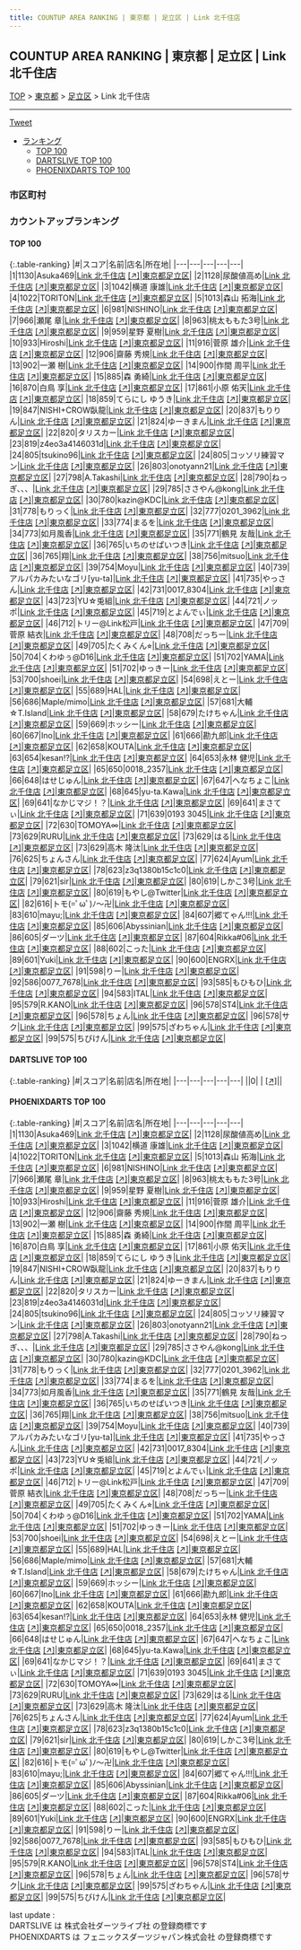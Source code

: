 ```yaml
---
title: COUNTUP AREA RANKING | 東京都 | 足立区 | Link 北千住店
---
```

## COUNTUP AREA RANKING | 東京都 | 足立区 | Link 北千住店

[TOP](/darts/rank/) > [東京都](/darts/rank/東京都/) > [足立区](/darts/rank/東京都/足立区/) > Link 北千住店

___

<a href="https://twitter.com/share?ref_src=twsrc%5Etfw" data-text="COUNTUP AREA RANKING | 東京都足立区Link 北千住店" class="twitter-share-button" data-hashtags="DARTSLIVE,PHOENIXDARTS,darts,ダーツ" data-show-count="false">Tweet</a>

* [ランキング](#カウントアップランキング)
    * [TOP 100](#top-100)
    * [DARTSLIVE TOP 100](#dartslive-top-100)
    * [PHOENIXDARTS TOP 100](#phoenixdarts-top-100)

### 市区町村

<ul>

</ul>

### カウントアップランキング

#### TOP 100



{:.table-ranking}
|#|スコア|名前|店名|所在地|
|---|---|---|---|---|
|1|1130|<span class="rank-name-pd">Asuka469</span>|<a href="/darts/rank/shops/49387.html">Link 北千住店</a> <a href="https://vs.phoenixdarts.com/jp/shop/shopDetailInfo/s_49387?s_seq=49387">[↗]</a>|<a href="/darts/rank/東京都/足立区">東京都足立区</a>|
|2|1128|<span class="rank-name-pd">尿酸値高め</span>|<a href="/darts/rank/shops/49387.html">Link 北千住店</a> <a href="https://vs.phoenixdarts.com/jp/shop/shopDetailInfo/s_49387?s_seq=49387">[↗]</a>|<a href="/darts/rank/東京都/足立区">東京都足立区</a>|
|3|1042|<span class="rank-name-pd"><span class="pro-icon-pd"></span>横道 康雄</span>|<a href="/darts/rank/shops/49387.html">Link 北千住店</a> <a href="https://vs.phoenixdarts.com/jp/shop/shopDetailInfo/s_49387?s_seq=49387">[↗]</a>|<a href="/darts/rank/東京都/足立区">東京都足立区</a>|
|4|1022|<span class="rank-name-pd">TORITON</span>|<a href="/darts/rank/shops/49387.html">Link 北千住店</a> <a href="https://vs.phoenixdarts.com/jp/shop/shopDetailInfo/s_49387?s_seq=49387">[↗]</a>|<a href="/darts/rank/東京都/足立区">東京都足立区</a>|
|5|1013|<span class="rank-name-pd">森山 拓海</span>|<a href="/darts/rank/shops/49387.html">Link 北千住店</a> <a href="https://vs.phoenixdarts.com/jp/shop/shopDetailInfo/s_49387?s_seq=49387">[↗]</a>|<a href="/darts/rank/東京都/足立区">東京都足立区</a>|
|6|981|<span class="rank-name-pd">NISHINO</span>|<a href="/darts/rank/shops/49387.html">Link 北千住店</a> <a href="https://vs.phoenixdarts.com/jp/shop/shopDetailInfo/s_49387?s_seq=49387">[↗]</a>|<a href="/darts/rank/東京都/足立区">東京都足立区</a>|
|7|966|<span class="rank-name-pd"><span class="pro-icon-pd"></span>瀬尾 章</span>|<a href="/darts/rank/shops/49387.html">Link 北千住店</a> <a href="https://vs.phoenixdarts.com/jp/shop/shopDetailInfo/s_49387?s_seq=49387">[↗]</a>|<a href="/darts/rank/東京都/足立区">東京都足立区</a>|
|8|963|<span class="rank-name-pd">桃太ももた3号</span>|<a href="/darts/rank/shops/49387.html">Link 北千住店</a> <a href="https://vs.phoenixdarts.com/jp/shop/shopDetailInfo/s_49387?s_seq=49387">[↗]</a>|<a href="/darts/rank/東京都/足立区">東京都足立区</a>|
|9|959|<span class="rank-name-pd"><span class="pro-icon-pd"></span>星野 夏樹</span>|<a href="/darts/rank/shops/49387.html">Link 北千住店</a> <a href="https://vs.phoenixdarts.com/jp/shop/shopDetailInfo/s_49387?s_seq=49387">[↗]</a>|<a href="/darts/rank/東京都/足立区">東京都足立区</a>|
|10|933|<span class="rank-name-pd">Hiroshi</span>|<a href="/darts/rank/shops/49387.html">Link 北千住店</a> <a href="https://vs.phoenixdarts.com/jp/shop/shopDetailInfo/s_49387?s_seq=49387">[↗]</a>|<a href="/darts/rank/東京都/足立区">東京都足立区</a>|
|11|916|<span class="rank-name-pd"><span class="pro-icon-pd"></span>菅原 雄介</span>|<a href="/darts/rank/shops/49387.html">Link 北千住店</a> <a href="https://vs.phoenixdarts.com/jp/shop/shopDetailInfo/s_49387?s_seq=49387">[↗]</a>|<a href="/darts/rank/東京都/足立区">東京都足立区</a>|
|12|906|<span class="rank-name-pd"><span class="pro-icon-pd"></span>齋藤 秀規</span>|<a href="/darts/rank/shops/49387.html">Link 北千住店</a> <a href="https://vs.phoenixdarts.com/jp/shop/shopDetailInfo/s_49387?s_seq=49387">[↗]</a>|<a href="/darts/rank/東京都/足立区">東京都足立区</a>|
|13|902|<span class="rank-name-pd"><span class="pro-icon-pd"></span>一瀬 樹</span>|<a href="/darts/rank/shops/49387.html">Link 北千住店</a> <a href="https://vs.phoenixdarts.com/jp/shop/shopDetailInfo/s_49387?s_seq=49387">[↗]</a>|<a href="/darts/rank/東京都/足立区">東京都足立区</a>|
|14|900|<span class="rank-name-pd"><span class="pro-icon-pd"></span>作間 周平</span>|<a href="/darts/rank/shops/49387.html">Link 北千住店</a> <a href="https://vs.phoenixdarts.com/jp/shop/shopDetailInfo/s_49387?s_seq=49387">[↗]</a>|<a href="/darts/rank/東京都/足立区">東京都足立区</a>|
|15|885|<span class="rank-name-pd"><span class="pro-icon-pd"></span>森 勇綺</span>|<a href="/darts/rank/shops/49387.html">Link 北千住店</a> <a href="https://vs.phoenixdarts.com/jp/shop/shopDetailInfo/s_49387?s_seq=49387">[↗]</a>|<a href="/darts/rank/東京都/足立区">東京都足立区</a>|
|16|870|<span class="rank-name-pd"><span class="pro-icon-pd"></span>白鳥 享</span>|<a href="/darts/rank/shops/49387.html">Link 北千住店</a> <a href="https://vs.phoenixdarts.com/jp/shop/shopDetailInfo/s_49387?s_seq=49387">[↗]</a>|<a href="/darts/rank/東京都/足立区">東京都足立区</a>|
|17|861|<span class="rank-name-pd"><span class="pro-icon-pd"></span>小原 佑天</span>|<a href="/darts/rank/shops/49387.html">Link 北千住店</a> <a href="https://vs.phoenixdarts.com/jp/shop/shopDetailInfo/s_49387?s_seq=49387">[↗]</a>|<a href="/darts/rank/東京都/足立区">東京都足立区</a>|
|18|859|<span class="rank-name-pd">てらにし ゆうき</span>|<a href="/darts/rank/shops/49387.html">Link 北千住店</a> <a href="https://vs.phoenixdarts.com/jp/shop/shopDetailInfo/s_49387?s_seq=49387">[↗]</a>|<a href="/darts/rank/東京都/足立区">東京都足立区</a>|
|19|847|<span class="rank-name-pd">NISHI+CROW臥龍</span>|<a href="/darts/rank/shops/49387.html">Link 北千住店</a> <a href="https://vs.phoenixdarts.com/jp/shop/shopDetailInfo/s_49387?s_seq=49387">[↗]</a>|<a href="/darts/rank/東京都/足立区">東京都足立区</a>|
|20|837|<span class="rank-name-pd">もりりん</span>|<a href="/darts/rank/shops/49387.html">Link 北千住店</a> <a href="https://vs.phoenixdarts.com/jp/shop/shopDetailInfo/s_49387?s_seq=49387">[↗]</a>|<a href="/darts/rank/東京都/足立区">東京都足立区</a>|
|21|824|<span class="rank-name-pd">ゆーきまん</span>|<a href="/darts/rank/shops/49387.html">Link 北千住店</a> <a href="https://vs.phoenixdarts.com/jp/shop/shopDetailInfo/s_49387?s_seq=49387">[↗]</a>|<a href="/darts/rank/東京都/足立区">東京都足立区</a>|
|22|820|<span class="rank-name-pd">タリスカー</span>|<a href="/darts/rank/shops/49387.html">Link 北千住店</a> <a href="https://vs.phoenixdarts.com/jp/shop/shopDetailInfo/s_49387?s_seq=49387">[↗]</a>|<a href="/darts/rank/東京都/足立区">東京都足立区</a>|
|23|819|<span class="rank-name-pd">z4eo3a4146031d</span>|<a href="/darts/rank/shops/49387.html">Link 北千住店</a> <a href="https://vs.phoenixdarts.com/jp/shop/shopDetailInfo/s_49387?s_seq=49387">[↗]</a>|<a href="/darts/rank/東京都/足立区">東京都足立区</a>|
|24|805|<span class="rank-name-pd">tsukino96</span>|<a href="/darts/rank/shops/49387.html">Link 北千住店</a> <a href="https://vs.phoenixdarts.com/jp/shop/shopDetailInfo/s_49387?s_seq=49387">[↗]</a>|<a href="/darts/rank/東京都/足立区">東京都足立区</a>|
|24|805|<span class="rank-name-pd">コッソリ練習マン</span>|<a href="/darts/rank/shops/49387.html">Link 北千住店</a> <a href="https://vs.phoenixdarts.com/jp/shop/shopDetailInfo/s_49387?s_seq=49387">[↗]</a>|<a href="/darts/rank/東京都/足立区">東京都足立区</a>|
|26|803|<span class="rank-name-pd">onotyann21</span>|<a href="/darts/rank/shops/49387.html">Link 北千住店</a> <a href="https://vs.phoenixdarts.com/jp/shop/shopDetailInfo/s_49387?s_seq=49387">[↗]</a>|<a href="/darts/rank/東京都/足立区">東京都足立区</a>|
|27|798|<span class="rank-name-pd">A.Takashi</span>|<a href="/darts/rank/shops/49387.html">Link 北千住店</a> <a href="https://vs.phoenixdarts.com/jp/shop/shopDetailInfo/s_49387?s_seq=49387">[↗]</a>|<a href="/darts/rank/東京都/足立区">東京都足立区</a>|
|28|790|<span class="rank-name-pd">ねっぎ、、、</span>|<a href="/darts/rank/shops/49387.html">Link 北千住店</a> <a href="https://vs.phoenixdarts.com/jp/shop/shopDetailInfo/s_49387?s_seq=49387">[↗]</a>|<a href="/darts/rank/東京都/足立区">東京都足立区</a>|
|29|785|<span class="rank-name-pd">ささやん@kong</span>|<a href="/darts/rank/shops/49387.html">Link 北千住店</a> <a href="https://vs.phoenixdarts.com/jp/shop/shopDetailInfo/s_49387?s_seq=49387">[↗]</a>|<a href="/darts/rank/東京都/足立区">東京都足立区</a>|
|30|780|<span class="rank-name-pd">kazin@KDC</span>|<a href="/darts/rank/shops/49387.html">Link 北千住店</a> <a href="https://vs.phoenixdarts.com/jp/shop/shopDetailInfo/s_49387?s_seq=49387">[↗]</a>|<a href="/darts/rank/東京都/足立区">東京都足立区</a>|
|31|778|<span class="rank-name-pd">もりっく</span>|<a href="/darts/rank/shops/49387.html">Link 北千住店</a> <a href="https://vs.phoenixdarts.com/jp/shop/shopDetailInfo/s_49387?s_seq=49387">[↗]</a>|<a href="/darts/rank/東京都/足立区">東京都足立区</a>|
|32|777|<span class="rank-name-pd">0201_3962</span>|<a href="/darts/rank/shops/49387.html">Link 北千住店</a> <a href="https://vs.phoenixdarts.com/jp/shop/shopDetailInfo/s_49387?s_seq=49387">[↗]</a>|<a href="/darts/rank/東京都/足立区">東京都足立区</a>|
|33|774|<span class="rank-name-pd">まるを</span>|<a href="/darts/rank/shops/49387.html">Link 北千住店</a> <a href="https://vs.phoenixdarts.com/jp/shop/shopDetailInfo/s_49387?s_seq=49387">[↗]</a>|<a href="/darts/rank/東京都/足立区">東京都足立区</a>|
|34|773|<span class="rank-name-pd">如月風香</span>|<a href="/darts/rank/shops/49387.html">Link 北千住店</a> <a href="https://vs.phoenixdarts.com/jp/shop/shopDetailInfo/s_49387?s_seq=49387">[↗]</a>|<a href="/darts/rank/東京都/足立区">東京都足立区</a>|
|35|771|<span class="rank-name-pd">鶴見 友哉</span>|<a href="/darts/rank/shops/49387.html">Link 北千住店</a> <a href="https://vs.phoenixdarts.com/jp/shop/shopDetailInfo/s_49387?s_seq=49387">[↗]</a>|<a href="/darts/rank/東京都/足立区">東京都足立区</a>|
|36|765|<span class="rank-name-pd">いちのせぱいつき</span>|<a href="/darts/rank/shops/49387.html">Link 北千住店</a> <a href="https://vs.phoenixdarts.com/jp/shop/shopDetailInfo/s_49387?s_seq=49387">[↗]</a>|<a href="/darts/rank/東京都/足立区">東京都足立区</a>|
|36|765|<span class="rank-name-pd">翔</span>|<a href="/darts/rank/shops/49387.html">Link 北千住店</a> <a href="https://vs.phoenixdarts.com/jp/shop/shopDetailInfo/s_49387?s_seq=49387">[↗]</a>|<a href="/darts/rank/東京都/足立区">東京都足立区</a>|
|38|756|<span class="rank-name-pd">mitsuo</span>|<a href="/darts/rank/shops/49387.html">Link 北千住店</a> <a href="https://vs.phoenixdarts.com/jp/shop/shopDetailInfo/s_49387?s_seq=49387">[↗]</a>|<a href="/darts/rank/東京都/足立区">東京都足立区</a>|
|39|754|<span class="rank-name-pd">Moyu</span>|<a href="/darts/rank/shops/49387.html">Link 北千住店</a> <a href="https://vs.phoenixdarts.com/jp/shop/shopDetailInfo/s_49387?s_seq=49387">[↗]</a>|<a href="/darts/rank/東京都/足立区">東京都足立区</a>|
|40|739|<span class="rank-name-pd">アルパカみたいなゴリ[yu-ta]</span>|<a href="/darts/rank/shops/49387.html">Link 北千住店</a> <a href="https://vs.phoenixdarts.com/jp/shop/shopDetailInfo/s_49387?s_seq=49387">[↗]</a>|<a href="/darts/rank/東京都/足立区">東京都足立区</a>|
|41|735|<span class="rank-name-pd">やっさん</span>|<a href="/darts/rank/shops/49387.html">Link 北千住店</a> <a href="https://vs.phoenixdarts.com/jp/shop/shopDetailInfo/s_49387?s_seq=49387">[↗]</a>|<a href="/darts/rank/東京都/足立区">東京都足立区</a>|
|42|731|<span class="rank-name-pd">0017_8304</span>|<a href="/darts/rank/shops/49387.html">Link 北千住店</a> <a href="https://vs.phoenixdarts.com/jp/shop/shopDetailInfo/s_49387?s_seq=49387">[↗]</a>|<a href="/darts/rank/東京都/足立区">東京都足立区</a>|
|43|723|<span class="rank-name-pd">YU☆兎組</span>|<a href="/darts/rank/shops/49387.html">Link 北千住店</a> <a href="https://vs.phoenixdarts.com/jp/shop/shopDetailInfo/s_49387?s_seq=49387">[↗]</a>|<a href="/darts/rank/東京都/足立区">東京都足立区</a>|
|44|721|<span class="rank-name-pd">ノッポ</span>|<a href="/darts/rank/shops/49387.html">Link 北千住店</a> <a href="https://vs.phoenixdarts.com/jp/shop/shopDetailInfo/s_49387?s_seq=49387">[↗]</a>|<a href="/darts/rank/東京都/足立区">東京都足立区</a>|
|45|719|<span class="rank-name-pd">とよんでぃ</span>|<a href="/darts/rank/shops/49387.html">Link 北千住店</a> <a href="https://vs.phoenixdarts.com/jp/shop/shopDetailInfo/s_49387?s_seq=49387">[↗]</a>|<a href="/darts/rank/東京都/足立区">東京都足立区</a>|
|46|712|<span class="rank-name-pd">トリー@Link松戸</span>|<a href="/darts/rank/shops/49387.html">Link 北千住店</a> <a href="https://vs.phoenixdarts.com/jp/shop/shopDetailInfo/s_49387?s_seq=49387">[↗]</a>|<a href="/darts/rank/東京都/足立区">東京都足立区</a>|
|47|709|<span class="rank-name-pd"><span class="pro-icon-pd"></span>菅原 結衣</span>|<a href="/darts/rank/shops/49387.html">Link 北千住店</a> <a href="https://vs.phoenixdarts.com/jp/shop/shopDetailInfo/s_49387?s_seq=49387">[↗]</a>|<a href="/darts/rank/東京都/足立区">東京都足立区</a>|
|48|708|<span class="rank-name-pd">だっちー</span>|<a href="/darts/rank/shops/49387.html">Link 北千住店</a> <a href="https://vs.phoenixdarts.com/jp/shop/shopDetailInfo/s_49387?s_seq=49387">[↗]</a>|<a href="/darts/rank/東京都/足立区">東京都足立区</a>|
|49|705|<span class="rank-name-pd">たくみくん⭐︎</span>|<a href="/darts/rank/shops/49387.html">Link 北千住店</a> <a href="https://vs.phoenixdarts.com/jp/shop/shopDetailInfo/s_49387?s_seq=49387">[↗]</a>|<a href="/darts/rank/東京都/足立区">東京都足立区</a>|
|50|704|<span class="rank-name-pd">くわゆぅ@D16</span>|<a href="/darts/rank/shops/49387.html">Link 北千住店</a> <a href="https://vs.phoenixdarts.com/jp/shop/shopDetailInfo/s_49387?s_seq=49387">[↗]</a>|<a href="/darts/rank/東京都/足立区">東京都足立区</a>|
|51|702|<span class="rank-name-pd">YAMA</span>|<a href="/darts/rank/shops/49387.html">Link 北千住店</a> <a href="https://vs.phoenixdarts.com/jp/shop/shopDetailInfo/s_49387?s_seq=49387">[↗]</a>|<a href="/darts/rank/東京都/足立区">東京都足立区</a>|
|51|702|<span class="rank-name-pd">ゆっきー</span>|<a href="/darts/rank/shops/49387.html">Link 北千住店</a> <a href="https://vs.phoenixdarts.com/jp/shop/shopDetailInfo/s_49387?s_seq=49387">[↗]</a>|<a href="/darts/rank/東京都/足立区">東京都足立区</a>|
|53|700|<span class="rank-name-pd">shoei</span>|<a href="/darts/rank/shops/49387.html">Link 北千住店</a> <a href="https://vs.phoenixdarts.com/jp/shop/shopDetailInfo/s_49387?s_seq=49387">[↗]</a>|<a href="/darts/rank/東京都/足立区">東京都足立区</a>|
|54|698|<span class="rank-name-pd">えとー</span>|<a href="/darts/rank/shops/49387.html">Link 北千住店</a> <a href="https://vs.phoenixdarts.com/jp/shop/shopDetailInfo/s_49387?s_seq=49387">[↗]</a>|<a href="/darts/rank/東京都/足立区">東京都足立区</a>|
|55|689|<span class="rank-name-pd">HAL</span>|<a href="/darts/rank/shops/49387.html">Link 北千住店</a> <a href="https://vs.phoenixdarts.com/jp/shop/shopDetailInfo/s_49387?s_seq=49387">[↗]</a>|<a href="/darts/rank/東京都/足立区">東京都足立区</a>|
|56|686|<span class="rank-name-pd">Maple/mimo</span>|<a href="/darts/rank/shops/49387.html">Link 北千住店</a> <a href="https://vs.phoenixdarts.com/jp/shop/shopDetailInfo/s_49387?s_seq=49387">[↗]</a>|<a href="/darts/rank/東京都/足立区">東京都足立区</a>|
|57|681|<span class="rank-name-pd">大輔☆T.Island</span>|<a href="/darts/rank/shops/49387.html">Link 北千住店</a> <a href="https://vs.phoenixdarts.com/jp/shop/shopDetailInfo/s_49387?s_seq=49387">[↗]</a>|<a href="/darts/rank/東京都/足立区">東京都足立区</a>|
|58|679|<span class="rank-name-pd">たけちゃん</span>|<a href="/darts/rank/shops/49387.html">Link 北千住店</a> <a href="https://vs.phoenixdarts.com/jp/shop/shopDetailInfo/s_49387?s_seq=49387">[↗]</a>|<a href="/darts/rank/東京都/足立区">東京都足立区</a>|
|59|669|<span class="rank-name-pd">ホッシー</span>|<a href="/darts/rank/shops/49387.html">Link 北千住店</a> <a href="https://vs.phoenixdarts.com/jp/shop/shopDetailInfo/s_49387?s_seq=49387">[↗]</a>|<a href="/darts/rank/東京都/足立区">東京都足立区</a>|
|60|667|<span class="rank-name-pd">Ino</span>|<a href="/darts/rank/shops/49387.html">Link 北千住店</a> <a href="https://vs.phoenixdarts.com/jp/shop/shopDetailInfo/s_49387?s_seq=49387">[↗]</a>|<a href="/darts/rank/東京都/足立区">東京都足立区</a>|
|61|666|<span class="rank-name-pd">勘九郎</span>|<a href="/darts/rank/shops/49387.html">Link 北千住店</a> <a href="https://vs.phoenixdarts.com/jp/shop/shopDetailInfo/s_49387?s_seq=49387">[↗]</a>|<a href="/darts/rank/東京都/足立区">東京都足立区</a>|
|62|658|<span class="rank-name-pd">KOUTA</span>|<a href="/darts/rank/shops/49387.html">Link 北千住店</a> <a href="https://vs.phoenixdarts.com/jp/shop/shopDetailInfo/s_49387?s_seq=49387">[↗]</a>|<a href="/darts/rank/東京都/足立区">東京都足立区</a>|
|63|654|<span class="rank-name-pd">kesan!?</span>|<a href="/darts/rank/shops/49387.html">Link 北千住店</a> <a href="https://vs.phoenixdarts.com/jp/shop/shopDetailInfo/s_49387?s_seq=49387">[↗]</a>|<a href="/darts/rank/東京都/足立区">東京都足立区</a>|
|64|653|<span class="rank-name-pd"><span class="pro-icon-pd"></span>永林 健児</span>|<a href="/darts/rank/shops/49387.html">Link 北千住店</a> <a href="https://vs.phoenixdarts.com/jp/shop/shopDetailInfo/s_49387?s_seq=49387">[↗]</a>|<a href="/darts/rank/東京都/足立区">東京都足立区</a>|
|65|650|<span class="rank-name-pd">0018_2357</span>|<a href="/darts/rank/shops/49387.html">Link 北千住店</a> <a href="https://vs.phoenixdarts.com/jp/shop/shopDetailInfo/s_49387?s_seq=49387">[↗]</a>|<a href="/darts/rank/東京都/足立区">東京都足立区</a>|
|66|648|<span class="rank-name-pd">はせじゅん</span>|<a href="/darts/rank/shops/49387.html">Link 北千住店</a> <a href="https://vs.phoenixdarts.com/jp/shop/shopDetailInfo/s_49387?s_seq=49387">[↗]</a>|<a href="/darts/rank/東京都/足立区">東京都足立区</a>|
|67|647|<span class="rank-name-pd">へなちょこ</span>|<a href="/darts/rank/shops/49387.html">Link 北千住店</a> <a href="https://vs.phoenixdarts.com/jp/shop/shopDetailInfo/s_49387?s_seq=49387">[↗]</a>|<a href="/darts/rank/東京都/足立区">東京都足立区</a>|
|68|645|<span class="rank-name-pd">yu-ta.Kawa</span>|<a href="/darts/rank/shops/49387.html">Link 北千住店</a> <a href="https://vs.phoenixdarts.com/jp/shop/shopDetailInfo/s_49387?s_seq=49387">[↗]</a>|<a href="/darts/rank/東京都/足立区">東京都足立区</a>|
|69|641|<span class="rank-name-pd">なかじマジ！？</span>|<a href="/darts/rank/shops/49387.html">Link 北千住店</a> <a href="https://vs.phoenixdarts.com/jp/shop/shopDetailInfo/s_49387?s_seq=49387">[↗]</a>|<a href="/darts/rank/東京都/足立区">東京都足立区</a>|
|69|641|<span class="rank-name-pd">まさてぃ</span>|<a href="/darts/rank/shops/49387.html">Link 北千住店</a> <a href="https://vs.phoenixdarts.com/jp/shop/shopDetailInfo/s_49387?s_seq=49387">[↗]</a>|<a href="/darts/rank/東京都/足立区">東京都足立区</a>|
|71|639|<span class="rank-name-pd">0193 3045</span>|<a href="/darts/rank/shops/49387.html">Link 北千住店</a> <a href="https://vs.phoenixdarts.com/jp/shop/shopDetailInfo/s_49387?s_seq=49387">[↗]</a>|<a href="/darts/rank/東京都/足立区">東京都足立区</a>|
|72|630|<span class="rank-name-pd">TOMOYA∞</span>|<a href="/darts/rank/shops/49387.html">Link 北千住店</a> <a href="https://vs.phoenixdarts.com/jp/shop/shopDetailInfo/s_49387?s_seq=49387">[↗]</a>|<a href="/darts/rank/東京都/足立区">東京都足立区</a>|
|73|629|<span class="rank-name-pd">RURU</span>|<a href="/darts/rank/shops/49387.html">Link 北千住店</a> <a href="https://vs.phoenixdarts.com/jp/shop/shopDetailInfo/s_49387?s_seq=49387">[↗]</a>|<a href="/darts/rank/東京都/足立区">東京都足立区</a>|
|73|629|<span class="rank-name-pd">はる</span>|<a href="/darts/rank/shops/49387.html">Link 北千住店</a> <a href="https://vs.phoenixdarts.com/jp/shop/shopDetailInfo/s_49387?s_seq=49387">[↗]</a>|<a href="/darts/rank/東京都/足立区">東京都足立区</a>|
|73|629|<span class="rank-name-pd">高木 隆汰</span>|<a href="/darts/rank/shops/49387.html">Link 北千住店</a> <a href="https://vs.phoenixdarts.com/jp/shop/shopDetailInfo/s_49387?s_seq=49387">[↗]</a>|<a href="/darts/rank/東京都/足立区">東京都足立区</a>|
|76|625|<span class="rank-name-pd">ちょんさん</span>|<a href="/darts/rank/shops/49387.html">Link 北千住店</a> <a href="https://vs.phoenixdarts.com/jp/shop/shopDetailInfo/s_49387?s_seq=49387">[↗]</a>|<a href="/darts/rank/東京都/足立区">東京都足立区</a>|
|77|624|<span class="rank-name-pd">Ayum</span>|<a href="/darts/rank/shops/49387.html">Link 北千住店</a> <a href="https://vs.phoenixdarts.com/jp/shop/shopDetailInfo/s_49387?s_seq=49387">[↗]</a>|<a href="/darts/rank/東京都/足立区">東京都足立区</a>|
|78|623|<span class="rank-name-pd">z3q1380b15c1c0</span>|<a href="/darts/rank/shops/49387.html">Link 北千住店</a> <a href="https://vs.phoenixdarts.com/jp/shop/shopDetailInfo/s_49387?s_seq=49387">[↗]</a>|<a href="/darts/rank/東京都/足立区">東京都足立区</a>|
|79|621|<span class="rank-name-pd">sir</span>|<a href="/darts/rank/shops/49387.html">Link 北千住店</a> <a href="https://vs.phoenixdarts.com/jp/shop/shopDetailInfo/s_49387?s_seq=49387">[↗]</a>|<a href="/darts/rank/東京都/足立区">東京都足立区</a>|
|80|619|<span class="rank-name-pd">しかこ3号</span>|<a href="/darts/rank/shops/49387.html">Link 北千住店</a> <a href="https://vs.phoenixdarts.com/jp/shop/shopDetailInfo/s_49387?s_seq=49387">[↗]</a>|<a href="/darts/rank/東京都/足立区">東京都足立区</a>|
|80|619|<span class="rank-name-pd">もやし@Twitter</span>|<a href="/darts/rank/shops/49387.html">Link 北千住店</a> <a href="https://vs.phoenixdarts.com/jp/shop/shopDetailInfo/s_49387?s_seq=49387">[↗]</a>|<a href="/darts/rank/東京都/足立区">東京都足立区</a>|
|82|616|<span class="rank-name-pd">トモ(=ﾟωﾟ)ﾉ～卍</span>|<a href="/darts/rank/shops/49387.html">Link 北千住店</a> <a href="https://vs.phoenixdarts.com/jp/shop/shopDetailInfo/s_49387?s_seq=49387">[↗]</a>|<a href="/darts/rank/東京都/足立区">東京都足立区</a>|
|83|610|<span class="rank-name-pd">mayu;</span>|<a href="/darts/rank/shops/49387.html">Link 北千住店</a> <a href="https://vs.phoenixdarts.com/jp/shop/shopDetailInfo/s_49387?s_seq=49387">[↗]</a>|<a href="/darts/rank/東京都/足立区">東京都足立区</a>|
|84|607|<span class="rank-name-pd">郷てゃん!!!</span>|<a href="/darts/rank/shops/49387.html">Link 北千住店</a> <a href="https://vs.phoenixdarts.com/jp/shop/shopDetailInfo/s_49387?s_seq=49387">[↗]</a>|<a href="/darts/rank/東京都/足立区">東京都足立区</a>|
|85|606|<span class="rank-name-pd">Abyssinian</span>|<a href="/darts/rank/shops/49387.html">Link 北千住店</a> <a href="https://vs.phoenixdarts.com/jp/shop/shopDetailInfo/s_49387?s_seq=49387">[↗]</a>|<a href="/darts/rank/東京都/足立区">東京都足立区</a>|
|86|605|<span class="rank-name-pd">ダーツ</span>|<a href="/darts/rank/shops/49387.html">Link 北千住店</a> <a href="https://vs.phoenixdarts.com/jp/shop/shopDetailInfo/s_49387?s_seq=49387">[↗]</a>|<a href="/darts/rank/東京都/足立区">東京都足立区</a>|
|87|604|<span class="rank-name-pd">Rikka#06</span>|<a href="/darts/rank/shops/49387.html">Link 北千住店</a> <a href="https://vs.phoenixdarts.com/jp/shop/shopDetailInfo/s_49387?s_seq=49387">[↗]</a>|<a href="/darts/rank/東京都/足立区">東京都足立区</a>|
|88|602|<span class="rank-name-pd">こった</span>|<a href="/darts/rank/shops/49387.html">Link 北千住店</a> <a href="https://vs.phoenixdarts.com/jp/shop/shopDetailInfo/s_49387?s_seq=49387">[↗]</a>|<a href="/darts/rank/東京都/足立区">東京都足立区</a>|
|89|601|<span class="rank-name-pd">Yuki</span>|<a href="/darts/rank/shops/49387.html">Link 北千住店</a> <a href="https://vs.phoenixdarts.com/jp/shop/shopDetailInfo/s_49387?s_seq=49387">[↗]</a>|<a href="/darts/rank/東京都/足立区">東京都足立区</a>|
|90|600|<span class="rank-name-pd">ENGRX</span>|<a href="/darts/rank/shops/49387.html">Link 北千住店</a> <a href="https://vs.phoenixdarts.com/jp/shop/shopDetailInfo/s_49387?s_seq=49387">[↗]</a>|<a href="/darts/rank/東京都/足立区">東京都足立区</a>|
|91|598|<span class="rank-name-pd">りー</span>|<a href="/darts/rank/shops/49387.html">Link 北千住店</a> <a href="https://vs.phoenixdarts.com/jp/shop/shopDetailInfo/s_49387?s_seq=49387">[↗]</a>|<a href="/darts/rank/東京都/足立区">東京都足立区</a>|
|92|586|<span class="rank-name-pd">0077_7678</span>|<a href="/darts/rank/shops/49387.html">Link 北千住店</a> <a href="https://vs.phoenixdarts.com/jp/shop/shopDetailInfo/s_49387?s_seq=49387">[↗]</a>|<a href="/darts/rank/東京都/足立区">東京都足立区</a>|
|93|585|<span class="rank-name-pd">もひもひ</span>|<a href="/darts/rank/shops/49387.html">Link 北千住店</a> <a href="https://vs.phoenixdarts.com/jp/shop/shopDetailInfo/s_49387?s_seq=49387">[↗]</a>|<a href="/darts/rank/東京都/足立区">東京都足立区</a>|
|94|583|<span class="rank-name-pd">ITAL</span>|<a href="/darts/rank/shops/49387.html">Link 北千住店</a> <a href="https://vs.phoenixdarts.com/jp/shop/shopDetailInfo/s_49387?s_seq=49387">[↗]</a>|<a href="/darts/rank/東京都/足立区">東京都足立区</a>|
|95|579|<span class="rank-name-pd">R.KANO</span>|<a href="/darts/rank/shops/49387.html">Link 北千住店</a> <a href="https://vs.phoenixdarts.com/jp/shop/shopDetailInfo/s_49387?s_seq=49387">[↗]</a>|<a href="/darts/rank/東京都/足立区">東京都足立区</a>|
|96|578|<span class="rank-name-pd">ST4</span>|<a href="/darts/rank/shops/49387.html">Link 北千住店</a> <a href="https://vs.phoenixdarts.com/jp/shop/shopDetailInfo/s_49387?s_seq=49387">[↗]</a>|<a href="/darts/rank/東京都/足立区">東京都足立区</a>|
|96|578|<span class="rank-name-pd">ちょん</span>|<a href="/darts/rank/shops/49387.html">Link 北千住店</a> <a href="https://vs.phoenixdarts.com/jp/shop/shopDetailInfo/s_49387?s_seq=49387">[↗]</a>|<a href="/darts/rank/東京都/足立区">東京都足立区</a>|
|96|578|<span class="rank-name-pd">サク</span>|<a href="/darts/rank/shops/49387.html">Link 北千住店</a> <a href="https://vs.phoenixdarts.com/jp/shop/shopDetailInfo/s_49387?s_seq=49387">[↗]</a>|<a href="/darts/rank/東京都/足立区">東京都足立区</a>|
|99|575|<span class="rank-name-pd">ざわちゃん</span>|<a href="/darts/rank/shops/49387.html">Link 北千住店</a> <a href="https://vs.phoenixdarts.com/jp/shop/shopDetailInfo/s_49387?s_seq=49387">[↗]</a>|<a href="/darts/rank/東京都/足立区">東京都足立区</a>|
|99|575|<span class="rank-name-pd">ちびけん</span>|<a href="/darts/rank/shops/49387.html">Link 北千住店</a> <a href="https://vs.phoenixdarts.com/jp/shop/shopDetailInfo/s_49387?s_seq=49387">[↗]</a>|<a href="/darts/rank/東京都/足立区">東京都足立区</a>|


#### DARTSLIVE TOP 100



{:.table-ranking}
|#|スコア|名前|店名|所在地|
|---|---|---|---|---|
||0|<span class="rank-name-dl"> </span>|<a href="/darts/rank/shops/.html"></a> <a href="">[↗]</a>|<a href="/darts/rank//"></a>|


#### PHOENIXDARTS TOP 100



{:.table-ranking}
|#|スコア|名前|店名|所在地|
|---|---|---|---|---|
|1|1130|<span class="rank-name-pd">Asuka469</span>|<a href="/darts/rank/shops/49387.html">Link 北千住店</a> <a href="https://vs.phoenixdarts.com/jp/shop/shopDetailInfo/s_49387?s_seq=49387">[↗]</a>|<a href="/darts/rank/東京都/足立区">東京都足立区</a>|
|2|1128|<span class="rank-name-pd">尿酸値高め</span>|<a href="/darts/rank/shops/49387.html">Link 北千住店</a> <a href="https://vs.phoenixdarts.com/jp/shop/shopDetailInfo/s_49387?s_seq=49387">[↗]</a>|<a href="/darts/rank/東京都/足立区">東京都足立区</a>|
|3|1042|<span class="rank-name-pd"><span class="pro-icon-pd"></span>横道 康雄</span>|<a href="/darts/rank/shops/49387.html">Link 北千住店</a> <a href="https://vs.phoenixdarts.com/jp/shop/shopDetailInfo/s_49387?s_seq=49387">[↗]</a>|<a href="/darts/rank/東京都/足立区">東京都足立区</a>|
|4|1022|<span class="rank-name-pd">TORITON</span>|<a href="/darts/rank/shops/49387.html">Link 北千住店</a> <a href="https://vs.phoenixdarts.com/jp/shop/shopDetailInfo/s_49387?s_seq=49387">[↗]</a>|<a href="/darts/rank/東京都/足立区">東京都足立区</a>|
|5|1013|<span class="rank-name-pd">森山 拓海</span>|<a href="/darts/rank/shops/49387.html">Link 北千住店</a> <a href="https://vs.phoenixdarts.com/jp/shop/shopDetailInfo/s_49387?s_seq=49387">[↗]</a>|<a href="/darts/rank/東京都/足立区">東京都足立区</a>|
|6|981|<span class="rank-name-pd">NISHINO</span>|<a href="/darts/rank/shops/49387.html">Link 北千住店</a> <a href="https://vs.phoenixdarts.com/jp/shop/shopDetailInfo/s_49387?s_seq=49387">[↗]</a>|<a href="/darts/rank/東京都/足立区">東京都足立区</a>|
|7|966|<span class="rank-name-pd"><span class="pro-icon-pd"></span>瀬尾 章</span>|<a href="/darts/rank/shops/49387.html">Link 北千住店</a> <a href="https://vs.phoenixdarts.com/jp/shop/shopDetailInfo/s_49387?s_seq=49387">[↗]</a>|<a href="/darts/rank/東京都/足立区">東京都足立区</a>|
|8|963|<span class="rank-name-pd">桃太ももた3号</span>|<a href="/darts/rank/shops/49387.html">Link 北千住店</a> <a href="https://vs.phoenixdarts.com/jp/shop/shopDetailInfo/s_49387?s_seq=49387">[↗]</a>|<a href="/darts/rank/東京都/足立区">東京都足立区</a>|
|9|959|<span class="rank-name-pd"><span class="pro-icon-pd"></span>星野 夏樹</span>|<a href="/darts/rank/shops/49387.html">Link 北千住店</a> <a href="https://vs.phoenixdarts.com/jp/shop/shopDetailInfo/s_49387?s_seq=49387">[↗]</a>|<a href="/darts/rank/東京都/足立区">東京都足立区</a>|
|10|933|<span class="rank-name-pd">Hiroshi</span>|<a href="/darts/rank/shops/49387.html">Link 北千住店</a> <a href="https://vs.phoenixdarts.com/jp/shop/shopDetailInfo/s_49387?s_seq=49387">[↗]</a>|<a href="/darts/rank/東京都/足立区">東京都足立区</a>|
|11|916|<span class="rank-name-pd"><span class="pro-icon-pd"></span>菅原 雄介</span>|<a href="/darts/rank/shops/49387.html">Link 北千住店</a> <a href="https://vs.phoenixdarts.com/jp/shop/shopDetailInfo/s_49387?s_seq=49387">[↗]</a>|<a href="/darts/rank/東京都/足立区">東京都足立区</a>|
|12|906|<span class="rank-name-pd"><span class="pro-icon-pd"></span>齋藤 秀規</span>|<a href="/darts/rank/shops/49387.html">Link 北千住店</a> <a href="https://vs.phoenixdarts.com/jp/shop/shopDetailInfo/s_49387?s_seq=49387">[↗]</a>|<a href="/darts/rank/東京都/足立区">東京都足立区</a>|
|13|902|<span class="rank-name-pd"><span class="pro-icon-pd"></span>一瀬 樹</span>|<a href="/darts/rank/shops/49387.html">Link 北千住店</a> <a href="https://vs.phoenixdarts.com/jp/shop/shopDetailInfo/s_49387?s_seq=49387">[↗]</a>|<a href="/darts/rank/東京都/足立区">東京都足立区</a>|
|14|900|<span class="rank-name-pd"><span class="pro-icon-pd"></span>作間 周平</span>|<a href="/darts/rank/shops/49387.html">Link 北千住店</a> <a href="https://vs.phoenixdarts.com/jp/shop/shopDetailInfo/s_49387?s_seq=49387">[↗]</a>|<a href="/darts/rank/東京都/足立区">東京都足立区</a>|
|15|885|<span class="rank-name-pd"><span class="pro-icon-pd"></span>森 勇綺</span>|<a href="/darts/rank/shops/49387.html">Link 北千住店</a> <a href="https://vs.phoenixdarts.com/jp/shop/shopDetailInfo/s_49387?s_seq=49387">[↗]</a>|<a href="/darts/rank/東京都/足立区">東京都足立区</a>|
|16|870|<span class="rank-name-pd"><span class="pro-icon-pd"></span>白鳥 享</span>|<a href="/darts/rank/shops/49387.html">Link 北千住店</a> <a href="https://vs.phoenixdarts.com/jp/shop/shopDetailInfo/s_49387?s_seq=49387">[↗]</a>|<a href="/darts/rank/東京都/足立区">東京都足立区</a>|
|17|861|<span class="rank-name-pd"><span class="pro-icon-pd"></span>小原 佑天</span>|<a href="/darts/rank/shops/49387.html">Link 北千住店</a> <a href="https://vs.phoenixdarts.com/jp/shop/shopDetailInfo/s_49387?s_seq=49387">[↗]</a>|<a href="/darts/rank/東京都/足立区">東京都足立区</a>|
|18|859|<span class="rank-name-pd">てらにし ゆうき</span>|<a href="/darts/rank/shops/49387.html">Link 北千住店</a> <a href="https://vs.phoenixdarts.com/jp/shop/shopDetailInfo/s_49387?s_seq=49387">[↗]</a>|<a href="/darts/rank/東京都/足立区">東京都足立区</a>|
|19|847|<span class="rank-name-pd">NISHI+CROW臥龍</span>|<a href="/darts/rank/shops/49387.html">Link 北千住店</a> <a href="https://vs.phoenixdarts.com/jp/shop/shopDetailInfo/s_49387?s_seq=49387">[↗]</a>|<a href="/darts/rank/東京都/足立区">東京都足立区</a>|
|20|837|<span class="rank-name-pd">もりりん</span>|<a href="/darts/rank/shops/49387.html">Link 北千住店</a> <a href="https://vs.phoenixdarts.com/jp/shop/shopDetailInfo/s_49387?s_seq=49387">[↗]</a>|<a href="/darts/rank/東京都/足立区">東京都足立区</a>|
|21|824|<span class="rank-name-pd">ゆーきまん</span>|<a href="/darts/rank/shops/49387.html">Link 北千住店</a> <a href="https://vs.phoenixdarts.com/jp/shop/shopDetailInfo/s_49387?s_seq=49387">[↗]</a>|<a href="/darts/rank/東京都/足立区">東京都足立区</a>|
|22|820|<span class="rank-name-pd">タリスカー</span>|<a href="/darts/rank/shops/49387.html">Link 北千住店</a> <a href="https://vs.phoenixdarts.com/jp/shop/shopDetailInfo/s_49387?s_seq=49387">[↗]</a>|<a href="/darts/rank/東京都/足立区">東京都足立区</a>|
|23|819|<span class="rank-name-pd">z4eo3a4146031d</span>|<a href="/darts/rank/shops/49387.html">Link 北千住店</a> <a href="https://vs.phoenixdarts.com/jp/shop/shopDetailInfo/s_49387?s_seq=49387">[↗]</a>|<a href="/darts/rank/東京都/足立区">東京都足立区</a>|
|24|805|<span class="rank-name-pd">tsukino96</span>|<a href="/darts/rank/shops/49387.html">Link 北千住店</a> <a href="https://vs.phoenixdarts.com/jp/shop/shopDetailInfo/s_49387?s_seq=49387">[↗]</a>|<a href="/darts/rank/東京都/足立区">東京都足立区</a>|
|24|805|<span class="rank-name-pd">コッソリ練習マン</span>|<a href="/darts/rank/shops/49387.html">Link 北千住店</a> <a href="https://vs.phoenixdarts.com/jp/shop/shopDetailInfo/s_49387?s_seq=49387">[↗]</a>|<a href="/darts/rank/東京都/足立区">東京都足立区</a>|
|26|803|<span class="rank-name-pd">onotyann21</span>|<a href="/darts/rank/shops/49387.html">Link 北千住店</a> <a href="https://vs.phoenixdarts.com/jp/shop/shopDetailInfo/s_49387?s_seq=49387">[↗]</a>|<a href="/darts/rank/東京都/足立区">東京都足立区</a>|
|27|798|<span class="rank-name-pd">A.Takashi</span>|<a href="/darts/rank/shops/49387.html">Link 北千住店</a> <a href="https://vs.phoenixdarts.com/jp/shop/shopDetailInfo/s_49387?s_seq=49387">[↗]</a>|<a href="/darts/rank/東京都/足立区">東京都足立区</a>|
|28|790|<span class="rank-name-pd">ねっぎ、、、</span>|<a href="/darts/rank/shops/49387.html">Link 北千住店</a> <a href="https://vs.phoenixdarts.com/jp/shop/shopDetailInfo/s_49387?s_seq=49387">[↗]</a>|<a href="/darts/rank/東京都/足立区">東京都足立区</a>|
|29|785|<span class="rank-name-pd">ささやん@kong</span>|<a href="/darts/rank/shops/49387.html">Link 北千住店</a> <a href="https://vs.phoenixdarts.com/jp/shop/shopDetailInfo/s_49387?s_seq=49387">[↗]</a>|<a href="/darts/rank/東京都/足立区">東京都足立区</a>|
|30|780|<span class="rank-name-pd">kazin@KDC</span>|<a href="/darts/rank/shops/49387.html">Link 北千住店</a> <a href="https://vs.phoenixdarts.com/jp/shop/shopDetailInfo/s_49387?s_seq=49387">[↗]</a>|<a href="/darts/rank/東京都/足立区">東京都足立区</a>|
|31|778|<span class="rank-name-pd">もりっく</span>|<a href="/darts/rank/shops/49387.html">Link 北千住店</a> <a href="https://vs.phoenixdarts.com/jp/shop/shopDetailInfo/s_49387?s_seq=49387">[↗]</a>|<a href="/darts/rank/東京都/足立区">東京都足立区</a>|
|32|777|<span class="rank-name-pd">0201_3962</span>|<a href="/darts/rank/shops/49387.html">Link 北千住店</a> <a href="https://vs.phoenixdarts.com/jp/shop/shopDetailInfo/s_49387?s_seq=49387">[↗]</a>|<a href="/darts/rank/東京都/足立区">東京都足立区</a>|
|33|774|<span class="rank-name-pd">まるを</span>|<a href="/darts/rank/shops/49387.html">Link 北千住店</a> <a href="https://vs.phoenixdarts.com/jp/shop/shopDetailInfo/s_49387?s_seq=49387">[↗]</a>|<a href="/darts/rank/東京都/足立区">東京都足立区</a>|
|34|773|<span class="rank-name-pd">如月風香</span>|<a href="/darts/rank/shops/49387.html">Link 北千住店</a> <a href="https://vs.phoenixdarts.com/jp/shop/shopDetailInfo/s_49387?s_seq=49387">[↗]</a>|<a href="/darts/rank/東京都/足立区">東京都足立区</a>|
|35|771|<span class="rank-name-pd">鶴見 友哉</span>|<a href="/darts/rank/shops/49387.html">Link 北千住店</a> <a href="https://vs.phoenixdarts.com/jp/shop/shopDetailInfo/s_49387?s_seq=49387">[↗]</a>|<a href="/darts/rank/東京都/足立区">東京都足立区</a>|
|36|765|<span class="rank-name-pd">いちのせぱいつき</span>|<a href="/darts/rank/shops/49387.html">Link 北千住店</a> <a href="https://vs.phoenixdarts.com/jp/shop/shopDetailInfo/s_49387?s_seq=49387">[↗]</a>|<a href="/darts/rank/東京都/足立区">東京都足立区</a>|
|36|765|<span class="rank-name-pd">翔</span>|<a href="/darts/rank/shops/49387.html">Link 北千住店</a> <a href="https://vs.phoenixdarts.com/jp/shop/shopDetailInfo/s_49387?s_seq=49387">[↗]</a>|<a href="/darts/rank/東京都/足立区">東京都足立区</a>|
|38|756|<span class="rank-name-pd">mitsuo</span>|<a href="/darts/rank/shops/49387.html">Link 北千住店</a> <a href="https://vs.phoenixdarts.com/jp/shop/shopDetailInfo/s_49387?s_seq=49387">[↗]</a>|<a href="/darts/rank/東京都/足立区">東京都足立区</a>|
|39|754|<span class="rank-name-pd">Moyu</span>|<a href="/darts/rank/shops/49387.html">Link 北千住店</a> <a href="https://vs.phoenixdarts.com/jp/shop/shopDetailInfo/s_49387?s_seq=49387">[↗]</a>|<a href="/darts/rank/東京都/足立区">東京都足立区</a>|
|40|739|<span class="rank-name-pd">アルパカみたいなゴリ[yu-ta]</span>|<a href="/darts/rank/shops/49387.html">Link 北千住店</a> <a href="https://vs.phoenixdarts.com/jp/shop/shopDetailInfo/s_49387?s_seq=49387">[↗]</a>|<a href="/darts/rank/東京都/足立区">東京都足立区</a>|
|41|735|<span class="rank-name-pd">やっさん</span>|<a href="/darts/rank/shops/49387.html">Link 北千住店</a> <a href="https://vs.phoenixdarts.com/jp/shop/shopDetailInfo/s_49387?s_seq=49387">[↗]</a>|<a href="/darts/rank/東京都/足立区">東京都足立区</a>|
|42|731|<span class="rank-name-pd">0017_8304</span>|<a href="/darts/rank/shops/49387.html">Link 北千住店</a> <a href="https://vs.phoenixdarts.com/jp/shop/shopDetailInfo/s_49387?s_seq=49387">[↗]</a>|<a href="/darts/rank/東京都/足立区">東京都足立区</a>|
|43|723|<span class="rank-name-pd">YU☆兎組</span>|<a href="/darts/rank/shops/49387.html">Link 北千住店</a> <a href="https://vs.phoenixdarts.com/jp/shop/shopDetailInfo/s_49387?s_seq=49387">[↗]</a>|<a href="/darts/rank/東京都/足立区">東京都足立区</a>|
|44|721|<span class="rank-name-pd">ノッポ</span>|<a href="/darts/rank/shops/49387.html">Link 北千住店</a> <a href="https://vs.phoenixdarts.com/jp/shop/shopDetailInfo/s_49387?s_seq=49387">[↗]</a>|<a href="/darts/rank/東京都/足立区">東京都足立区</a>|
|45|719|<span class="rank-name-pd">とよんでぃ</span>|<a href="/darts/rank/shops/49387.html">Link 北千住店</a> <a href="https://vs.phoenixdarts.com/jp/shop/shopDetailInfo/s_49387?s_seq=49387">[↗]</a>|<a href="/darts/rank/東京都/足立区">東京都足立区</a>|
|46|712|<span class="rank-name-pd">トリー@Link松戸</span>|<a href="/darts/rank/shops/49387.html">Link 北千住店</a> <a href="https://vs.phoenixdarts.com/jp/shop/shopDetailInfo/s_49387?s_seq=49387">[↗]</a>|<a href="/darts/rank/東京都/足立区">東京都足立区</a>|
|47|709|<span class="rank-name-pd"><span class="pro-icon-pd"></span>菅原 結衣</span>|<a href="/darts/rank/shops/49387.html">Link 北千住店</a> <a href="https://vs.phoenixdarts.com/jp/shop/shopDetailInfo/s_49387?s_seq=49387">[↗]</a>|<a href="/darts/rank/東京都/足立区">東京都足立区</a>|
|48|708|<span class="rank-name-pd">だっちー</span>|<a href="/darts/rank/shops/49387.html">Link 北千住店</a> <a href="https://vs.phoenixdarts.com/jp/shop/shopDetailInfo/s_49387?s_seq=49387">[↗]</a>|<a href="/darts/rank/東京都/足立区">東京都足立区</a>|
|49|705|<span class="rank-name-pd">たくみくん⭐︎</span>|<a href="/darts/rank/shops/49387.html">Link 北千住店</a> <a href="https://vs.phoenixdarts.com/jp/shop/shopDetailInfo/s_49387?s_seq=49387">[↗]</a>|<a href="/darts/rank/東京都/足立区">東京都足立区</a>|
|50|704|<span class="rank-name-pd">くわゆぅ@D16</span>|<a href="/darts/rank/shops/49387.html">Link 北千住店</a> <a href="https://vs.phoenixdarts.com/jp/shop/shopDetailInfo/s_49387?s_seq=49387">[↗]</a>|<a href="/darts/rank/東京都/足立区">東京都足立区</a>|
|51|702|<span class="rank-name-pd">YAMA</span>|<a href="/darts/rank/shops/49387.html">Link 北千住店</a> <a href="https://vs.phoenixdarts.com/jp/shop/shopDetailInfo/s_49387?s_seq=49387">[↗]</a>|<a href="/darts/rank/東京都/足立区">東京都足立区</a>|
|51|702|<span class="rank-name-pd">ゆっきー</span>|<a href="/darts/rank/shops/49387.html">Link 北千住店</a> <a href="https://vs.phoenixdarts.com/jp/shop/shopDetailInfo/s_49387?s_seq=49387">[↗]</a>|<a href="/darts/rank/東京都/足立区">東京都足立区</a>|
|53|700|<span class="rank-name-pd">shoei</span>|<a href="/darts/rank/shops/49387.html">Link 北千住店</a> <a href="https://vs.phoenixdarts.com/jp/shop/shopDetailInfo/s_49387?s_seq=49387">[↗]</a>|<a href="/darts/rank/東京都/足立区">東京都足立区</a>|
|54|698|<span class="rank-name-pd">えとー</span>|<a href="/darts/rank/shops/49387.html">Link 北千住店</a> <a href="https://vs.phoenixdarts.com/jp/shop/shopDetailInfo/s_49387?s_seq=49387">[↗]</a>|<a href="/darts/rank/東京都/足立区">東京都足立区</a>|
|55|689|<span class="rank-name-pd">HAL</span>|<a href="/darts/rank/shops/49387.html">Link 北千住店</a> <a href="https://vs.phoenixdarts.com/jp/shop/shopDetailInfo/s_49387?s_seq=49387">[↗]</a>|<a href="/darts/rank/東京都/足立区">東京都足立区</a>|
|56|686|<span class="rank-name-pd">Maple/mimo</span>|<a href="/darts/rank/shops/49387.html">Link 北千住店</a> <a href="https://vs.phoenixdarts.com/jp/shop/shopDetailInfo/s_49387?s_seq=49387">[↗]</a>|<a href="/darts/rank/東京都/足立区">東京都足立区</a>|
|57|681|<span class="rank-name-pd">大輔☆T.Island</span>|<a href="/darts/rank/shops/49387.html">Link 北千住店</a> <a href="https://vs.phoenixdarts.com/jp/shop/shopDetailInfo/s_49387?s_seq=49387">[↗]</a>|<a href="/darts/rank/東京都/足立区">東京都足立区</a>|
|58|679|<span class="rank-name-pd">たけちゃん</span>|<a href="/darts/rank/shops/49387.html">Link 北千住店</a> <a href="https://vs.phoenixdarts.com/jp/shop/shopDetailInfo/s_49387?s_seq=49387">[↗]</a>|<a href="/darts/rank/東京都/足立区">東京都足立区</a>|
|59|669|<span class="rank-name-pd">ホッシー</span>|<a href="/darts/rank/shops/49387.html">Link 北千住店</a> <a href="https://vs.phoenixdarts.com/jp/shop/shopDetailInfo/s_49387?s_seq=49387">[↗]</a>|<a href="/darts/rank/東京都/足立区">東京都足立区</a>|
|60|667|<span class="rank-name-pd">Ino</span>|<a href="/darts/rank/shops/49387.html">Link 北千住店</a> <a href="https://vs.phoenixdarts.com/jp/shop/shopDetailInfo/s_49387?s_seq=49387">[↗]</a>|<a href="/darts/rank/東京都/足立区">東京都足立区</a>|
|61|666|<span class="rank-name-pd">勘九郎</span>|<a href="/darts/rank/shops/49387.html">Link 北千住店</a> <a href="https://vs.phoenixdarts.com/jp/shop/shopDetailInfo/s_49387?s_seq=49387">[↗]</a>|<a href="/darts/rank/東京都/足立区">東京都足立区</a>|
|62|658|<span class="rank-name-pd">KOUTA</span>|<a href="/darts/rank/shops/49387.html">Link 北千住店</a> <a href="https://vs.phoenixdarts.com/jp/shop/shopDetailInfo/s_49387?s_seq=49387">[↗]</a>|<a href="/darts/rank/東京都/足立区">東京都足立区</a>|
|63|654|<span class="rank-name-pd">kesan!?</span>|<a href="/darts/rank/shops/49387.html">Link 北千住店</a> <a href="https://vs.phoenixdarts.com/jp/shop/shopDetailInfo/s_49387?s_seq=49387">[↗]</a>|<a href="/darts/rank/東京都/足立区">東京都足立区</a>|
|64|653|<span class="rank-name-pd"><span class="pro-icon-pd"></span>永林 健児</span>|<a href="/darts/rank/shops/49387.html">Link 北千住店</a> <a href="https://vs.phoenixdarts.com/jp/shop/shopDetailInfo/s_49387?s_seq=49387">[↗]</a>|<a href="/darts/rank/東京都/足立区">東京都足立区</a>|
|65|650|<span class="rank-name-pd">0018_2357</span>|<a href="/darts/rank/shops/49387.html">Link 北千住店</a> <a href="https://vs.phoenixdarts.com/jp/shop/shopDetailInfo/s_49387?s_seq=49387">[↗]</a>|<a href="/darts/rank/東京都/足立区">東京都足立区</a>|
|66|648|<span class="rank-name-pd">はせじゅん</span>|<a href="/darts/rank/shops/49387.html">Link 北千住店</a> <a href="https://vs.phoenixdarts.com/jp/shop/shopDetailInfo/s_49387?s_seq=49387">[↗]</a>|<a href="/darts/rank/東京都/足立区">東京都足立区</a>|
|67|647|<span class="rank-name-pd">へなちょこ</span>|<a href="/darts/rank/shops/49387.html">Link 北千住店</a> <a href="https://vs.phoenixdarts.com/jp/shop/shopDetailInfo/s_49387?s_seq=49387">[↗]</a>|<a href="/darts/rank/東京都/足立区">東京都足立区</a>|
|68|645|<span class="rank-name-pd">yu-ta.Kawa</span>|<a href="/darts/rank/shops/49387.html">Link 北千住店</a> <a href="https://vs.phoenixdarts.com/jp/shop/shopDetailInfo/s_49387?s_seq=49387">[↗]</a>|<a href="/darts/rank/東京都/足立区">東京都足立区</a>|
|69|641|<span class="rank-name-pd">なかじマジ！？</span>|<a href="/darts/rank/shops/49387.html">Link 北千住店</a> <a href="https://vs.phoenixdarts.com/jp/shop/shopDetailInfo/s_49387?s_seq=49387">[↗]</a>|<a href="/darts/rank/東京都/足立区">東京都足立区</a>|
|69|641|<span class="rank-name-pd">まさてぃ</span>|<a href="/darts/rank/shops/49387.html">Link 北千住店</a> <a href="https://vs.phoenixdarts.com/jp/shop/shopDetailInfo/s_49387?s_seq=49387">[↗]</a>|<a href="/darts/rank/東京都/足立区">東京都足立区</a>|
|71|639|<span class="rank-name-pd">0193 3045</span>|<a href="/darts/rank/shops/49387.html">Link 北千住店</a> <a href="https://vs.phoenixdarts.com/jp/shop/shopDetailInfo/s_49387?s_seq=49387">[↗]</a>|<a href="/darts/rank/東京都/足立区">東京都足立区</a>|
|72|630|<span class="rank-name-pd">TOMOYA∞</span>|<a href="/darts/rank/shops/49387.html">Link 北千住店</a> <a href="https://vs.phoenixdarts.com/jp/shop/shopDetailInfo/s_49387?s_seq=49387">[↗]</a>|<a href="/darts/rank/東京都/足立区">東京都足立区</a>|
|73|629|<span class="rank-name-pd">RURU</span>|<a href="/darts/rank/shops/49387.html">Link 北千住店</a> <a href="https://vs.phoenixdarts.com/jp/shop/shopDetailInfo/s_49387?s_seq=49387">[↗]</a>|<a href="/darts/rank/東京都/足立区">東京都足立区</a>|
|73|629|<span class="rank-name-pd">はる</span>|<a href="/darts/rank/shops/49387.html">Link 北千住店</a> <a href="https://vs.phoenixdarts.com/jp/shop/shopDetailInfo/s_49387?s_seq=49387">[↗]</a>|<a href="/darts/rank/東京都/足立区">東京都足立区</a>|
|73|629|<span class="rank-name-pd">高木 隆汰</span>|<a href="/darts/rank/shops/49387.html">Link 北千住店</a> <a href="https://vs.phoenixdarts.com/jp/shop/shopDetailInfo/s_49387?s_seq=49387">[↗]</a>|<a href="/darts/rank/東京都/足立区">東京都足立区</a>|
|76|625|<span class="rank-name-pd">ちょんさん</span>|<a href="/darts/rank/shops/49387.html">Link 北千住店</a> <a href="https://vs.phoenixdarts.com/jp/shop/shopDetailInfo/s_49387?s_seq=49387">[↗]</a>|<a href="/darts/rank/東京都/足立区">東京都足立区</a>|
|77|624|<span class="rank-name-pd">Ayum</span>|<a href="/darts/rank/shops/49387.html">Link 北千住店</a> <a href="https://vs.phoenixdarts.com/jp/shop/shopDetailInfo/s_49387?s_seq=49387">[↗]</a>|<a href="/darts/rank/東京都/足立区">東京都足立区</a>|
|78|623|<span class="rank-name-pd">z3q1380b15c1c0</span>|<a href="/darts/rank/shops/49387.html">Link 北千住店</a> <a href="https://vs.phoenixdarts.com/jp/shop/shopDetailInfo/s_49387?s_seq=49387">[↗]</a>|<a href="/darts/rank/東京都/足立区">東京都足立区</a>|
|79|621|<span class="rank-name-pd">sir</span>|<a href="/darts/rank/shops/49387.html">Link 北千住店</a> <a href="https://vs.phoenixdarts.com/jp/shop/shopDetailInfo/s_49387?s_seq=49387">[↗]</a>|<a href="/darts/rank/東京都/足立区">東京都足立区</a>|
|80|619|<span class="rank-name-pd">しかこ3号</span>|<a href="/darts/rank/shops/49387.html">Link 北千住店</a> <a href="https://vs.phoenixdarts.com/jp/shop/shopDetailInfo/s_49387?s_seq=49387">[↗]</a>|<a href="/darts/rank/東京都/足立区">東京都足立区</a>|
|80|619|<span class="rank-name-pd">もやし@Twitter</span>|<a href="/darts/rank/shops/49387.html">Link 北千住店</a> <a href="https://vs.phoenixdarts.com/jp/shop/shopDetailInfo/s_49387?s_seq=49387">[↗]</a>|<a href="/darts/rank/東京都/足立区">東京都足立区</a>|
|82|616|<span class="rank-name-pd">トモ(=ﾟωﾟ)ﾉ～卍</span>|<a href="/darts/rank/shops/49387.html">Link 北千住店</a> <a href="https://vs.phoenixdarts.com/jp/shop/shopDetailInfo/s_49387?s_seq=49387">[↗]</a>|<a href="/darts/rank/東京都/足立区">東京都足立区</a>|
|83|610|<span class="rank-name-pd">mayu;</span>|<a href="/darts/rank/shops/49387.html">Link 北千住店</a> <a href="https://vs.phoenixdarts.com/jp/shop/shopDetailInfo/s_49387?s_seq=49387">[↗]</a>|<a href="/darts/rank/東京都/足立区">東京都足立区</a>|
|84|607|<span class="rank-name-pd">郷てゃん!!!</span>|<a href="/darts/rank/shops/49387.html">Link 北千住店</a> <a href="https://vs.phoenixdarts.com/jp/shop/shopDetailInfo/s_49387?s_seq=49387">[↗]</a>|<a href="/darts/rank/東京都/足立区">東京都足立区</a>|
|85|606|<span class="rank-name-pd">Abyssinian</span>|<a href="/darts/rank/shops/49387.html">Link 北千住店</a> <a href="https://vs.phoenixdarts.com/jp/shop/shopDetailInfo/s_49387?s_seq=49387">[↗]</a>|<a href="/darts/rank/東京都/足立区">東京都足立区</a>|
|86|605|<span class="rank-name-pd">ダーツ</span>|<a href="/darts/rank/shops/49387.html">Link 北千住店</a> <a href="https://vs.phoenixdarts.com/jp/shop/shopDetailInfo/s_49387?s_seq=49387">[↗]</a>|<a href="/darts/rank/東京都/足立区">東京都足立区</a>|
|87|604|<span class="rank-name-pd">Rikka#06</span>|<a href="/darts/rank/shops/49387.html">Link 北千住店</a> <a href="https://vs.phoenixdarts.com/jp/shop/shopDetailInfo/s_49387?s_seq=49387">[↗]</a>|<a href="/darts/rank/東京都/足立区">東京都足立区</a>|
|88|602|<span class="rank-name-pd">こった</span>|<a href="/darts/rank/shops/49387.html">Link 北千住店</a> <a href="https://vs.phoenixdarts.com/jp/shop/shopDetailInfo/s_49387?s_seq=49387">[↗]</a>|<a href="/darts/rank/東京都/足立区">東京都足立区</a>|
|89|601|<span class="rank-name-pd">Yuki</span>|<a href="/darts/rank/shops/49387.html">Link 北千住店</a> <a href="https://vs.phoenixdarts.com/jp/shop/shopDetailInfo/s_49387?s_seq=49387">[↗]</a>|<a href="/darts/rank/東京都/足立区">東京都足立区</a>|
|90|600|<span class="rank-name-pd">ENGRX</span>|<a href="/darts/rank/shops/49387.html">Link 北千住店</a> <a href="https://vs.phoenixdarts.com/jp/shop/shopDetailInfo/s_49387?s_seq=49387">[↗]</a>|<a href="/darts/rank/東京都/足立区">東京都足立区</a>|
|91|598|<span class="rank-name-pd">りー</span>|<a href="/darts/rank/shops/49387.html">Link 北千住店</a> <a href="https://vs.phoenixdarts.com/jp/shop/shopDetailInfo/s_49387?s_seq=49387">[↗]</a>|<a href="/darts/rank/東京都/足立区">東京都足立区</a>|
|92|586|<span class="rank-name-pd">0077_7678</span>|<a href="/darts/rank/shops/49387.html">Link 北千住店</a> <a href="https://vs.phoenixdarts.com/jp/shop/shopDetailInfo/s_49387?s_seq=49387">[↗]</a>|<a href="/darts/rank/東京都/足立区">東京都足立区</a>|
|93|585|<span class="rank-name-pd">もひもひ</span>|<a href="/darts/rank/shops/49387.html">Link 北千住店</a> <a href="https://vs.phoenixdarts.com/jp/shop/shopDetailInfo/s_49387?s_seq=49387">[↗]</a>|<a href="/darts/rank/東京都/足立区">東京都足立区</a>|
|94|583|<span class="rank-name-pd">ITAL</span>|<a href="/darts/rank/shops/49387.html">Link 北千住店</a> <a href="https://vs.phoenixdarts.com/jp/shop/shopDetailInfo/s_49387?s_seq=49387">[↗]</a>|<a href="/darts/rank/東京都/足立区">東京都足立区</a>|
|95|579|<span class="rank-name-pd">R.KANO</span>|<a href="/darts/rank/shops/49387.html">Link 北千住店</a> <a href="https://vs.phoenixdarts.com/jp/shop/shopDetailInfo/s_49387?s_seq=49387">[↗]</a>|<a href="/darts/rank/東京都/足立区">東京都足立区</a>|
|96|578|<span class="rank-name-pd">ST4</span>|<a href="/darts/rank/shops/49387.html">Link 北千住店</a> <a href="https://vs.phoenixdarts.com/jp/shop/shopDetailInfo/s_49387?s_seq=49387">[↗]</a>|<a href="/darts/rank/東京都/足立区">東京都足立区</a>|
|96|578|<span class="rank-name-pd">ちょん</span>|<a href="/darts/rank/shops/49387.html">Link 北千住店</a> <a href="https://vs.phoenixdarts.com/jp/shop/shopDetailInfo/s_49387?s_seq=49387">[↗]</a>|<a href="/darts/rank/東京都/足立区">東京都足立区</a>|
|96|578|<span class="rank-name-pd">サク</span>|<a href="/darts/rank/shops/49387.html">Link 北千住店</a> <a href="https://vs.phoenixdarts.com/jp/shop/shopDetailInfo/s_49387?s_seq=49387">[↗]</a>|<a href="/darts/rank/東京都/足立区">東京都足立区</a>|
|99|575|<span class="rank-name-pd">ざわちゃん</span>|<a href="/darts/rank/shops/49387.html">Link 北千住店</a> <a href="https://vs.phoenixdarts.com/jp/shop/shopDetailInfo/s_49387?s_seq=49387">[↗]</a>|<a href="/darts/rank/東京都/足立区">東京都足立区</a>|
|99|575|<span class="rank-name-pd">ちびけん</span>|<a href="/darts/rank/shops/49387.html">Link 北千住店</a> <a href="https://vs.phoenixdarts.com/jp/shop/shopDetailInfo/s_49387?s_seq=49387">[↗]</a>|<a href="/darts/rank/東京都/足立区">東京都足立区</a>|


<div class="footer border-top border-gray-light mt-5 pt-3 text-right text-gray">
    last update : <span style="font-weight: italic" id="foot_last_modified"></span><br />
    DARTSLIVE は 株式会社ダーツライブ社 の登録商標です<br />
    PHOENIXDARTS は フェニックスダーツジャパン株式会社 の登録商標です<br />
</div>

<script src="https://cdnjs.cloudflare.com/ajax/libs/jquery.tablesorter/2.31.3/js/jquery.tablesorter.min.js" integrity="sha512-qzgd5cYSZcosqpzpn7zF2ZId8f/8CHmFKZ8j7mU4OUXTNRd5g+ZHBPsgKEwoqxCtdQvExE5LprwwPAgoicguNg==" crossorigin="anonymous" referrerpolicy="no-referrer"></script>
<link rel="stylesheet" href="https://cdnjs.cloudflare.com/ajax/libs/jquery.tablesorter/2.31.3/css/theme.default.min.css" integrity="sha512-wghhOJkjQX0Lh3NSWvNKeZ0ZpNn+SPVXX1Qyc9OCaogADktxrBiBdKGDoqVUOyhStvMBmJQ8ZdMHiR3wuEq8+w==" crossorigin="anonymous" referrerpolicy="no-referrer" />
<script>
$(function() {
    $(".table-ranking").tablesorter({sortList:[[0, 0]]});
    $("#foot_last_modified").text(formatDate(new Date(document.lastModified), 'yyyy-MM-dd HH:mm:ss'));
});
</script>

<script async src="https://platform.twitter.com/widgets.js" charset="utf-8"></script>